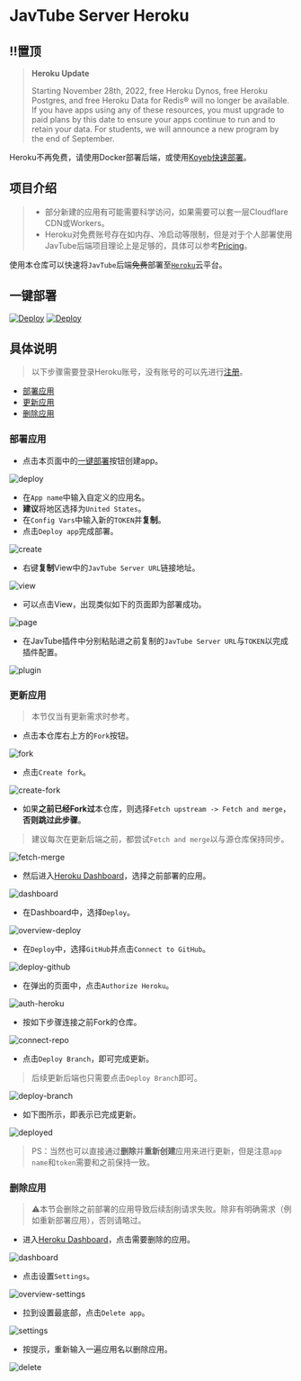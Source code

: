 # JavTube Server Heroku

## ‼️置顶
> **Heroku Update**
>
>Starting November 28th, 2022, free Heroku Dynos, free Heroku Postgres, and free Heroku Data for Redis® will no longer be available.
If you have apps using any of these resources, you must upgrade to paid plans by this date to ensure your apps continue to run and to retain your data. For students, we will announce a new program by the end of September.

Heroku不再免费，请使用Docker部署后端，或使用[Koyeb快速部署](https://github.com/javtube/javtube-server-koyeb)。

## 项目介绍

<!-- [![Heroku](https://img.shields.io/badge/heroku-%23430098.svg?style=flat-square&logo=heroku&logoColor=white)](https://heroku.com)
[![License](https://img.shields.io/github/license/javtube/javtube-server-heroku?style=flat-square&logo=github&color=blue)](https://github.com/javtube/javtube-server-heroku/blob/main/LICENSE) -->

> - 部分新建的应用有可能需要科学访问，如果需要可以套一层Cloudflare CDN或Workers。
> - Heroku对免费账号存在如内存、冷启动等限制，但是对于个人部署使用JavTube后端项目理论上是足够的，具体可以参考[Pricing](https://www.heroku.com/pricing)。

使用本仓库可以快速将`JavTube`后端~~免费~~部署至[`Heroku`](https://heroku.com)云平台。

## 一键部署

[![Deploy](https://www.herokucdn.com/deploy/button.svg)](https://heroku.com/deploy)
[![Deploy](https://www.herokucdn.com/deploy/button.svg)](https://render.com/deploy)

## 具体说明

> 以下步骤需要登录Heroku账号，没有账号的可以先进行[注册](https://signup.heroku.com/)。

- [部署应用](#部署应用)
- [更新应用](#更新应用)
- [删除应用](#删除应用)

### 部署应用

- 点击本页面中的[一键部署](#一键部署)按钮创建app。

![deploy](images/deploy.png)

- 在`App name`中输入自定义的应用名。
- **建议**将地区选择为`United States`。
- 在`Config Vars`中输入新的`TOKEN`并**复制**。
- 点击`Deploy app`完成部署。

![create](images/create.png)

- 右键**复制**View中的`JavTube Server URL`链接地址。

![view](images/view.png)

- 可以点击View，出现类似如下的页面即为部署成功。

![page](images/page.png)

- 在JavTube插件中分别粘贴进之前复制的`JavTube Server URL`与`TOKEN`以完成插件配置。

![plugin](images/plugin.png)

### 更新应用

> 本节仅当有更新需求时参考。

- 点击本仓库右上方的`Fork`按钮。

![fork](images/fork.png)

- 点击`Create fork`。

![create-fork](images/create-fork.png)

- 如果**之前已经Fork过**本仓库，则选择`Fetch upstream -> Fetch and merge`，**否则跳过此步骤**。

> 建议每次在更新后端之前，都尝试`Fetch and merge`以与源仓库保持同步。

![fetch-merge](images/fetch-merge.png)

- 然后进入[Heroku Dashboard](https://dashboard.heroku.com/apps)，选择之前部署的应用。

![dashboard](images/dashboard.png)

- 在Dashboard中，选择`Deploy`。

![overview-deploy](images/overview-deploy.png)

- 在`Deploy`中，选择`GitHub`并点击`Connect to GitHub`。

![deploy-github](images/deploy-github.png)

- 在弹出的页面中，点击`Authorize Heroku`。

![auth-heroku](images/auth-heroku.png)

- 按如下步骤连接之前Fork的仓库。

![connect-repo](images/connect-repo.png)

- 点击`Deploy Branch`，即可完成更新。

> 后续更新后端也只需要点击`Deploy Branch`即可。

![deploy-branch](images/deploy-branch.png)

- 如下图所示，即表示已完成更新。

![deployed](images/deployed.png)

> PS：当然也可以直接通过**删除**并**重新创建**应用来进行更新，但是注意`app name`和`token`需要和之前保持一致。

### 删除应用

> ⚠本节会删除之前部署的应用导致后续刮削请求失败。除非有明确需求（例如重新部署应用），否则请略过。

- 进入[Heroku Dashboard](https://dashboard.heroku.com/apps)，点击需要删除的应用。

![dashboard](images/dashboard.png)

- 点击设置`Settings`。

![overview-settings](images/overview-settings.png)

- 拉到设置最底部，点击`Delete app`。

![settings](images/settings.png)

- 按提示，重新输入一遍应用名以删除应用。

![delete](images/delete.png)
